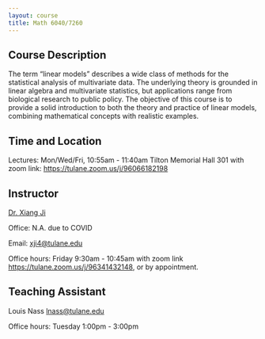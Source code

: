 ```yaml
---
layout: course
title: Math 6040/7260
---
```


## Course Description

The term “linear models” describes a wide class of methods for the statistical analysis of multivariate data. The underlying theory is grounded in linear algebra and multivariate statistics, but applications range from biological research to public policy. The objective of this course is to provide a solid introduction to both the theory and practice of linear models, combining mathematical concepts with realistic examples.

## Time and Location

Lectures: Mon/Wed/Fri, 10:55am - 11:40am Tilton Memorial Hall 301 with zoom link: <https://tulane.zoom.us/j/96066182198>

## Instructor

[Dr. Xiang Ji](https://sse.tulane.edu/math/faculty/ji)

Office: N.A. due to COVID

Email: <xji4@tulane.edu>

Office hours: Friday 9:30am - 10:45am with zoom link <https://tulane.zoom.us/j/96341432148>, or by appointment.


## Teaching Assistant

Louis Nass <lnass@tulane.edu>

Office hours: Tuesday 1:00pm - 3:00pm


